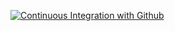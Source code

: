 [![Continuous Integration with Github](https://github.com/ryan-mant/book-service/actions/workflows/docker-publish.yml/badge.svg)](https://github.com/ryan-mant/book-service/actions/workflows/docker-publish.yml)
